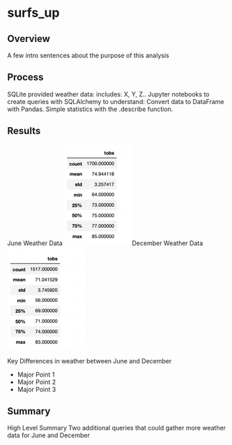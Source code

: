 # surfs_up
## Overview
A few intro sentences about the purpose of this analysis

## Process 
SQLite provided weather data: includes: X, Y, Z.. Jupyter notebooks to create queries with SQLAlchemy to understand:
Convert data to DataFrame with Pandas. Simple statistics with the .describe function. 

## Results
June Weather Data ![June_image](Analysis/june_temp_stats.png) December Weather Data ![December_image](Analysis/dec_temp_stats.png)

Key Differences in weather between June and December
- Major Point 1
- Major Point 2
- Major Point 3

## Summary
High Level Summary 
Two additional queries that could gather more weather data for June and December 
